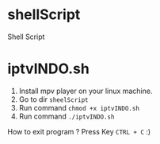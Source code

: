 # shellScript
Shell Script 

# iptvINDO.sh
1. Install mpv player on your linux machine.
2. Go to dir `sheelScript`
3. Run command `chmod +x iptvINDO.sh`
4. Run command `./iptvINDO.sh`

How to exit program ? Press Key `CTRL + C` :)
